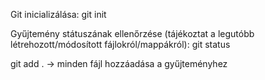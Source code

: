 Git inicializálása:
git init

Gyűjtemény státuszának ellenőrzése (tájékoztat a legutóbb létrehozott/módosított fájlokról/mappákról):
git status

git add . -> minden fájl hozzáadása a gyűjteményhez

